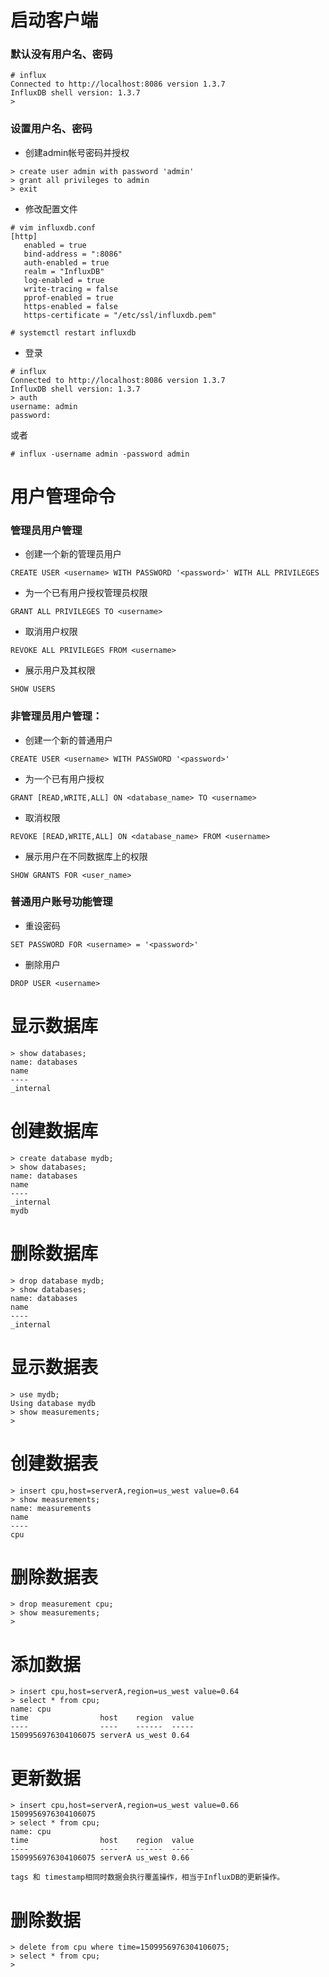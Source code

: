 # 启动客户端
### 默认没有用户名、密码
```
# influx
Connected to http://localhost:8086 version 1.3.7
InfluxDB shell version: 1.3.7
> 
```
### 设置用户名、密码
- 创建admin帐号密码并授权
```
> create user admin with password 'admin'
> grant all privileges to admin
> exit
```

- 修改配置文件
```
# vim influxdb.conf
[http]
   enabled = true
   bind-address = ":8086"
   auth-enabled = true
   realm = "InfluxDB"
   log-enabled = true
   write-tracing = false
   pprof-enabled = true
   https-enabled = false
   https-certificate = "/etc/ssl/influxdb.pem"

# systemctl restart influxdb
```
- 登录
```
# influx
Connected to http://localhost:8086 version 1.3.7
InfluxDB shell version: 1.3.7
> auth
username: admin
password: 
```
或者
```
# influx -username admin -password admin
```

# 用户管理命令
### 管理员用户管理
- 创建一个新的管理员用户
```
CREATE USER <username> WITH PASSWORD '<password>' WITH ALL PRIVILEGES
```

- 为一个已有用户授权管理员权限
```
GRANT ALL PRIVILEGES TO <username>
```

- 取消用户权限
```
REVOKE ALL PRIVILEGES FROM <username>
```

- 展示用户及其权限
```
SHOW USERS
```

### 非管理员用户管理：
- 创建一个新的普通用户
```
CREATE USER <username> WITH PASSWORD '<password>'
```

- 为一个已有用户授权
```
GRANT [READ,WRITE,ALL] ON <database_name> TO <username>
```

- 取消权限
```
REVOKE [READ,WRITE,ALL] ON <database_name> FROM <username>
```

- 展示用户在不同数据库上的权限
```
SHOW GRANTS FOR <user_name>
```

### 普通用户账号功能管理
- 重设密码
```
SET PASSWORD FOR <username> = '<password>'
```
   
- 删除用户
```
DROP USER <username>
```

# 显示数据库
```
> show databases;
name: databases
name
----
_internal
```

# 创建数据库
```
> create database mydb;
> show databases;
name: databases
name
----
_internal
mydb
```

# 删除数据库
```
> drop database mydb;
> show databases;
name: databases
name
----
_internal
```

# 显示数据表
```
> use mydb;
Using database mydb
> show measurements;
> 
```

# 创建数据表
```
> insert cpu,host=serverA,region=us_west value=0.64
> show measurements;
name: measurements
name
----
cpu
```

# 删除数据表
```
> drop measurement cpu;
> show measurements;
> 
```

# 添加数据
```
> insert cpu,host=serverA,region=us_west value=0.64
> select * from cpu;
name: cpu
time                host    region  value
----                ----    ------  -----
1509956976304106075 serverA us_west 0.64
```

# 更新数据
```
> insert cpu,host=serverA,region=us_west value=0.66 1509956976304106075
> select * from cpu;
name: cpu
time                host    region  value
----                ----    ------  -----
1509956976304106075 serverA us_west 0.66
```
    tags 和 timestamp相同时数据会执行覆盖操作，相当于InfluxDB的更新操作。

# 删除数据
```
> delete from cpu where time=1509956976304106075;
> select * from cpu;
> 
```
